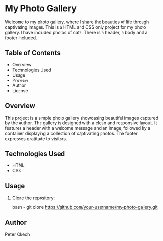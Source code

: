 

# My Photo Gallery

Welcome to my photo gallery, where I share the beauties of life through captivating images.
This is a HTML and CSS only project for my photo gallery. I have included photos of cats.
There is a header, a body and a footer included.

## Table of Contents

- Overview
- Technologies Used
- Usage
- Preview
- Author
- License

## Overview

This project is a simple photo gallery showcasing beautiful images captured by the author. The gallery is designed with a clean and responsive layout. It features a header with a welcome message and an image, followed by a container displaying a collection of captivating photos. The footer expresses gratitude to visitors.

## Technologies Used

- HTML
- CSS

## Usage

1. Clone the repository:

   bash - git clone https://github.com/your-username/my-photo-gallery.git

## Author

Peter Okech

